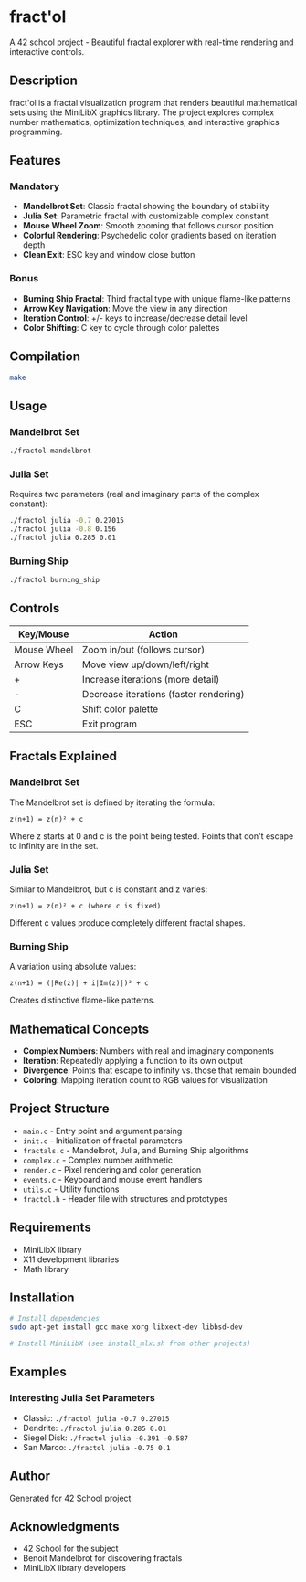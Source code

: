 # fract'ol

A 42 school project - Beautiful fractal explorer with real-time rendering and interactive controls.

## Description

fract'ol is a fractal visualization program that renders beautiful mathematical sets using the MiniLibX graphics library. The project explores complex number mathematics, optimization techniques, and interactive graphics programming.

## Features

### Mandatory
- **Mandelbrot Set**: Classic fractal showing the boundary of stability
- **Julia Set**: Parametric fractal with customizable complex constant
- **Mouse Wheel Zoom**: Smooth zooming that follows cursor position
- **Colorful Rendering**: Psychedelic color gradients based on iteration depth
- **Clean Exit**: ESC key and window close button

### Bonus
- **Burning Ship Fractal**: Third fractal type with unique flame-like patterns
- **Arrow Key Navigation**: Move the view in any direction
- **Iteration Control**: +/- keys to increase/decrease detail level
- **Color Shifting**: C key to cycle through color palettes

## Compilation

```bash
make
```

## Usage

### Mandelbrot Set
```bash
./fractol mandelbrot
```

### Julia Set
Requires two parameters (real and imaginary parts of the complex constant):
```bash
./fractol julia -0.7 0.27015
./fractol julia -0.8 0.156
./fractol julia 0.285 0.01
```

### Burning Ship
```bash
./fractol burning_ship
```

## Controls

| Key/Mouse | Action |
|-----------|--------|
| Mouse Wheel | Zoom in/out (follows cursor) |
| Arrow Keys | Move view up/down/left/right |
| + | Increase iterations (more detail) |
| - | Decrease iterations (faster rendering) |
| C | Shift color palette |
| ESC | Exit program |

## Fractals Explained

### Mandelbrot Set
The Mandelbrot set is defined by iterating the formula:
```
z(n+1) = z(n)² + c
```
Where z starts at 0 and c is the point being tested. Points that don't escape to infinity are in the set.

### Julia Set
Similar to Mandelbrot, but c is constant and z varies:
```
z(n+1) = z(n)² + c (where c is fixed)
```
Different c values produce completely different fractal shapes.

### Burning Ship
A variation using absolute values:
```
z(n+1) = (|Re(z)| + i|Im(z)|)² + c
```
Creates distinctive flame-like patterns.

## Mathematical Concepts

- **Complex Numbers**: Numbers with real and imaginary components
- **Iteration**: Repeatedly applying a function to its own output
- **Divergence**: Points that escape to infinity vs. those that remain bounded
- **Coloring**: Mapping iteration count to RGB values for visualization

## Project Structure

- `main.c` - Entry point and argument parsing
- `init.c` - Initialization of fractal parameters
- `fractals.c` - Mandelbrot, Julia, and Burning Ship algorithms
- `complex.c` - Complex number arithmetic
- `render.c` - Pixel rendering and color generation
- `events.c` - Keyboard and mouse event handlers
- `utils.c` - Utility functions
- `fractol.h` - Header file with structures and prototypes

## Requirements

- MiniLibX library
- X11 development libraries
- Math library

## Installation

```bash
# Install dependencies
sudo apt-get install gcc make xorg libxext-dev libbsd-dev

# Install MiniLibX (see install_mlx.sh from other projects)
```

## Examples

### Interesting Julia Set Parameters
- Classic: `./fractol julia -0.7 0.27015`
- Dendrite: `./fractol julia 0.285 0.01`
- Siegel Disk: `./fractol julia -0.391 -0.587`
- San Marco: `./fractol julia -0.75 0.1`

## Author

Generated for 42 School project

## Acknowledgments

- 42 School for the subject
- Benoit Mandelbrot for discovering fractals
- MiniLibX library developers
